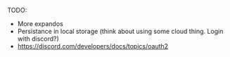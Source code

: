 TODO:

- More expandos
- Persistance in local storage (think about using some cloud thing. Login with discord?)
- https://discord.com/developers/docs/topics/oauth2
